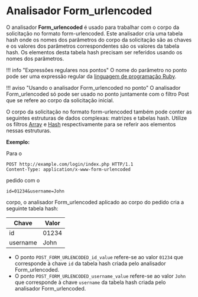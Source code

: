 [link-ruby]:                        http://ruby-doc.org/core-2.6.1/doc/regexp_rdoc.html
[link-formurlencoded-array]:        array.md#the-example-of-using-the-formurlencoded-parser-and-the-array-filter
[link-formurlencoded-hash]:         hash.md#the-example-of-using-the-formurlencoded-parser-with-the-hash-filter

# Analisador Form_urlencoded

O analisador **Form_urlencoded** é usado para trabalhar com o corpo da solicitação no formato form-urlencoded. Este analisador cria uma tabela hash onde os nomes dos parâmetros do corpo da solicitação são as chaves e os valores dos parâmetros correspondentes são os valores da tabela hash. Os elementos desta tabela hash precisam ser referidos usando os nomes dos parâmetros.

!!! info "Expressões regulares nos pontos"
    O nome do parâmetro no ponto pode ser uma expressão regular da [linguagem de programação Ruby][link-ruby].

!!! aviso "Usando o analisador Form_urlencoded no ponto"
    O analisador Form_urlencoded só pode ser usado no ponto juntamente com o filtro Post que se refere ao corpo da solicitação inicial.

O corpo da solicitação no formato form-urlencoded também pode conter as seguintes estruturas de dados complexas: matrizes e tabelas hash. Utilize os filtros [Array][link-formurlencoded-array] e [Hash][link-formurlencoded-hash] respectivamente para se referir aos elementos nessas estruturas.

**Exemplo:**

Para o

```
POST http://example.com/login/index.php HTTP/1.1
Content-Type: application/x-www-form-urlencoded
```

pedido com o

```
id=01234&username=John
```

corpo, o analisador Form_urlencoded aplicado ao corpo do pedido cria a seguinte tabela hash:

| Chave    | Valor    |
|----------|----------|
| id       | 01234    |
| username | John     |

* O ponto `POST_FORM_URLENCODED_id_value` refere-se ao valor `01234` que corresponde à chave `id` da tabela hash criada pelo analisador Form_urlencoded.
* O ponto `POST_FORM_URLENCODED_username_value` refere-se ao valor `John` que corresponde à chave `username` da tabela hash criada pelo analisador Form_urlencoded.
